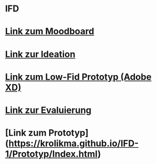 # IFD
 
# [Link zum Moodboard](https://jakobmayer.github.io/IFD/Moodboard.pdf)
# [Link zur Ideation](https://jakobmayer.github.io/IFD/Ideation.pdf)
# [Link zum Low-Fid Prototyp (Adobe XD)](https://xd.adobe.com/view/30ea95f5-871e-45d4-82bb-103e2b194d5a-65b9/)
# [Link zur Evaluierung](https://jakobmayer.github.io/IFD/Evaluierung.pdf)
# [Link zum Prototyp] (https://krolikma.github.io/IFD-1/Prototyp/Index.html)

